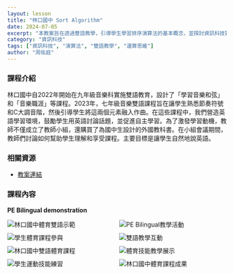 ```yaml
---
layout: lesson
title: "林口國中 Sort Algorithm"
date: 2024-07-05
excerpt: "本教案旨在透過雙語教學，引導學生學習排序演算法的基本概念，並探討資訊科技對日常生活的影響。"
category: "資訊科技"
tags: ["資訊科技", "演算法", "雙語教學", "運算思維"]
author: "周佑庭"
---
```


### 課程介紹

林口國中自2022年開始在九年級音樂科實施雙語教育，設計了「學習音樂和弦」和「音樂職涯」等課程。2023年，七年級音樂雙語課程旨在讓學生熟悉節奏符號和C大調音階，然後引導學生將這兩個元素融入作曲。在這些課程中，我們營造英語學習環境，鼓勵學生用英語討論話題，並促進自主學習。為了激發學習動機，教師不僅成立了教師小組，還購買了為國中生設計的外國教科書。在小組會議期間，教師們討論如何幫助學生理解和享受課程。主要目標是讓學生自然地說英語。

### 相關資源

* [教案連結](https://drive.google.com/file/d/1jHt4_hfCNSsnLD72_ZBiEaZBfOLrfJEb/view?usp=drive_link)

### 課程內容

**PE Bilingual demonstration**

<div style="display: flex; flex-direction: row; flex-wrap: wrap; gap: 10px; margin-bottom: 10px;">
    <img src="{{ '/assets/images/lessons/2024/林口國中/原始照片/01.jpg' | relative_url }}" alt="林口國中體育雙語示範" style="flex: 1; min-width: 48%; object-fit: cover;">
    <img src="{{ '/assets/images/lessons/2024/林口國中/原始照片/02.jpg' | relative_url }}" alt="PE Bilingual教學活動" style="flex: 1; min-width: 48%; object-fit: cover;">
</div>

<div style="display: flex; flex-direction: row; flex-wrap: wrap; gap: 10px; margin-bottom: 10px;">
    <img src="{{ '/assets/images/lessons/2024/林口國中/原始照片/03.JPG' | relative_url }}" alt="學生體育課程參與" style="flex: 1; min-width: 48%; object-fit: cover;">
    <img src="{{ '/assets/images/lessons/2024/林口國中/原始照片/04.JPG' | relative_url }}" alt="雙語教學互動" style="flex: 1; min-width: 48%; object-fit: cover;">
</div>

<div style="display: flex; flex-direction: row; flex-wrap: wrap; gap: 10px; margin-bottom: 10px;">
    <img src="{{ '/assets/images/lessons/2024/林口國中/原始照片/05.JPG' | relative_url }}" alt="林口國中雙語體育課程" style="flex: 1; min-width: 48%; object-fit: cover;">
    <img src="{{ '/assets/images/lessons/2024/林口國中/原始照片/06.JPG' | relative_url }}" alt="體育技能教學展示" style="flex: 1; min-width: 48%; object-fit: cover;">
</div>

<div style="display: flex; flex-direction: row; flex-wrap: wrap; gap: 10px; margin-bottom: 10px;">
    <img src="{{ '/assets/images/lessons/2024/林口國中/原始照片/07.JPG' | relative_url }}" alt="學生運動技能練習" style="flex: 1; min-width: 48%; object-fit: cover;">
    <img src="{{ '/assets/images/lessons/2024/林口國中/原始照片/08.JPG' | relative_url }}" alt="林口國中體育課程成果" style="flex: 1; min-width: 48%; object-fit: cover;">
</div>



